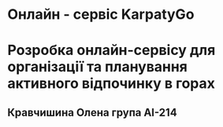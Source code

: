 # Онлайн - сервіс KarpatyGo 
# Розробка онлайн-сервісу для організації та планування активного відпочинку в горах
## Кравчишина Олена група АІ-214
